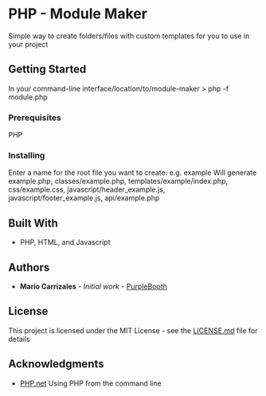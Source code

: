 # PHP - Module Maker

Simple way to create folders/files with custom templates for you to use in your project

## Getting Started

In your command-line interface/location/to/module-maker > php -f module.php 

### Prerequisites

PHP

### Installing

Enter a name for the root file you want to create: e.g. example
Will generate example.php, classes/example.php, templates/example/index.php, css/example.css, javascript/header_example.js, javascript/footer_example.js, api/example.php

## Built With

* PHP, HTML, and Javascript

## Authors

* **Mario Carrizales** - *Initial work* - [PurpleBooth](https://github.com/mazedicer)

## License

This project is licensed under the MIT License - see the [LICENSE.md](LICENSE.md) file for details

## Acknowledgments

* [PHP.net](http://php.net/manual/en/features.commandline.php) Using PHP from the command line
